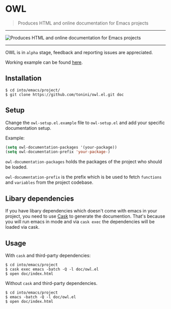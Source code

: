 # OWL

> Produces HTML and online documentation for Emacs projects

***

![Produces HTML and online documentation for Emacs projects](http://i.imgur.com/QumUjDY.png)

***

OWL is in `alpha` stage, feedback and reporting issues are appreciated.

Working example can be found [here](http://www.samueltonini.com/owl-example/).

## Installation

```
$ cd into/emacs/project/
$ git clone https://github.com/tonini/owl.el.git doc
```

## Setup

Change the `owl-setup.el.example` file to `owl-setup.el` and add your specific
documentation setup.

Example:

```el
(setq owl-documentation-packages '(your-package))
(setq owl-documentation-prefix 'your-package-)
```

`owl-documentation-packages` holds the packages of the project who should be loaded.

`owl-documentation-prefix` is the prefix which is be used to fetch `functions`
and `variables` from the project codebase.

## Libary dependencies

If you have libary dependencies which doesn't come with emacs in your project, you need to use
[Cask](https://github.com/cask/cask) to generate the documention. That's because
you will run emacs in mode and via `cask exec` the dependencies will be loaded
via cask.

## Usage

With `cask` and third-party dependencies:

```
$ cd into/emacs/project
$ cask exec emacs -batch -Q -l doc/owl.el
$ open doc/index.html
```

Without `cask` and third-party dependencies.
```
$ cd into/emacs/project
$ emacs -batch -Q -l doc/owl.el
$ open doc/index.html
```
